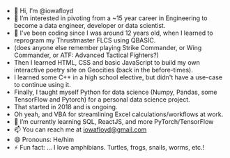 - 👋 Hi, I’m @iowafloyd
- 👀 I’m interested in pivoting from a ~15 year career in Engineering to become a data engineer, developer or data scientist.
- 💞️ I've been coding since I was around 12 years old, when I learned to reprogram my Thrustmaster FLCS using QBASIC.
- (does anyone else remember playing Strike Commander, or Wing Commander, or ATF: Advanced Tactical Fighters?)
- Then I learned HTML, CSS and basic JavaScript to build my own interactive poetry site on Geocities (back in the before-times).
- I learned some C++ in a high school elective, but didn't have a use-case to continue using it.
- Finally, I taught myself Python for data science (Numpy, Pandas, some TensorFlow and Pytorch) for a personal data science project.
- That started in 2018 and is ongoing.
- Oh yeah, and VBA for streamlining Excel calculations/workflows at work.
- 🌱 I’m currently learning SQL, ReactJS, and more PyTorch/TensorFlow
- 📫 You can reach me at iowafloyd@gmail.com
- 😄 Pronouns: He/him
- ⚡ Fun fact: ... I love amphibians. Turtles, frogs, snails, worms, etc.!

<!---
iowafloyd/iowafloyd is a ✨ special ✨ repository because its `README.md` (this file) appears on your GitHub profile.
You can click the Preview link to take a look at your changes.
--->
